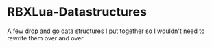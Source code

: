 # RBXLua-Datastructures
A few drop and go data structures I put together so I wouldn't need to rewrite them over and over.
